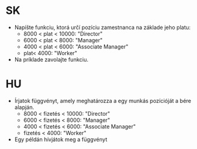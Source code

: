 # SK
- Napíšte funkciu, ktorá určí pozíciu zamestnanca na základe jeho platu: 
  -  8000 < plat < 10000: "Director"
  - 6000 < plat < 8000: "Manager"
  - 4000 < plat < 6000: "Associate Manager"
  - plat< 4000: "Worker"
- Na príklade zavolajte funkciu.
  
# HU
- Írjatok függvényt, amely meghatározza a egy munkás pozícióját a bére alapján.
  - 8000 < fizetés < 10000: "Director"
  - 6000 < fizetés < 8000: "Manager"
  - 4000 < fizetés < 6000: "Associate Manager"
  - fizetés < 4000: "Worker"
- Egy példán hívjátok meg a függvényt


